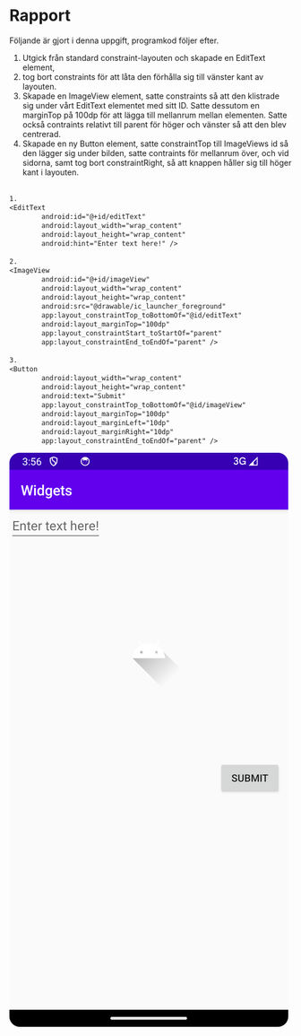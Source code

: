 
# Rapport

Följande är gjort i denna uppgift, programkod följer efter.

1. Utgick från standard constraint-layouten och skapade en EditText element, 
2. tog bort constraints för att låta den förhålla sig till vänster kant av layouten.
2. Skapade en ImageView element, satte constraints så att den klistrade sig 
under vårt EditText elementet med sitt ID. Satte dessutom en marginTop på 100dp
för att lägga till mellanrum mellan elementen. Satte också contraints relativt 
till parent för höger och vänster så att den blev centrerad.
3. Skapade en ny Button element, satte constraintTop till ImageViews id så den 
lägger sig under bilden, satte contraints för mellanrum över, och vid sidorna, 
samt tog bort constraintRight, så att knappen håller sig till höger kant i layouten.
```

1.
<EditText
        android:id="@+id/editText"
        android:layout_width="wrap_content"
        android:layout_height="wrap_content"
        android:hint="Enter text here!" />
        
2. 
<ImageView
        android:id="@+id/imageView"
        android:layout_width="wrap_content"
        android:layout_height="wrap_content"
        android:src="@drawable/ic_launcher_foreground"
        app:layout_constraintTop_toBottomOf="@id/editText"
        android:layout_marginTop="100dp"
        app:layout_constraintStart_toStartOf="parent"
        app:layout_constraintEnd_toEndOf="parent" />

3. 
<Button
        android:layout_width="wrap_content"
        android:layout_height="wrap_content"
        android:text="Submit"
        app:layout_constraintTop_toBottomOf="@id/imageView"
        android:layout_marginTop="100dp"
        android:layout_marginLeft="10dp"
        android:layout_marginRight="10dp"
        app:layout_constraintEnd_toEndOf="parent" />
```

![](Screenshot_20240412_155655.png)

